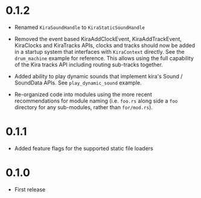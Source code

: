 # 0.1.2

- Renamed `KiraSoundHandle` to `KiraStaticSoundHandle`

- Removed the event based KiraAddClockEvent, KiraAddTrackEvent, KiraClocks and KiraTracks APIs,
  clocks and tracks should now be added in a startup system that interfaces with `KiraContext`
  directly. See the `drum_machine` example for reference.
  This allows using the full capability of the Kira tracks API including routing sub-tracks
  together.

- Added ability to play dynamic sounds that implement kira's Sound / SoundData APIs. See
  `play_dynamic_sound` example.

- Re-organized code into modules using the more recent recommendations for module naming (i.e.
  `foo.rs` along side a `foo` directory for any sub-modules, rather than `for/mod.rs`).

# 0.1.1

- Added feature flags for the supported static file loaders

# 0.1.0

- First release
